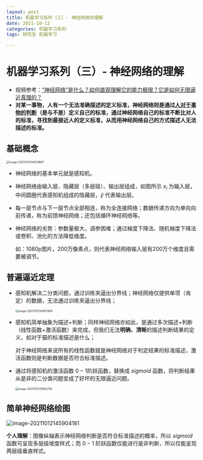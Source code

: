 ```yaml
---
layout: post
title: 机器学习系列（三）- 神经网络的理解
date: 2021-10-12
categories: 机器学习系列
tags: 研究生 机器学习

---
```


# 机器学习系列（三）- 神经网络的理解

- 视频参考：[“神经网络”是什么？如何直观理解它的能力极限？它是如何无限逼近真理的？](https://www.bilibili.com/video/BV1Yo4y1k7yU)
- **对某一事物，人有一个无法准确描述的定义标准，神经网络则是通过<u>人对于事物的判断</u>（是与不是）定义自己的标准，通过神经网络自己的标准不断比对人的标准，寻找到最接近人的定义标准，从而用神经网络自己的方式描述人无法描述的标准。**

## 基础概念

<img src="http://r0ykjq69u.hb-bkt.clouddn.com/image-20211012134020697.png" alt="image-20211012134020697" style="zoom:50%;" />

- 神经网络的基本单元就是感知机。

- 神经网络由输入层、隐藏层（多层级）、输出层组成，如图所示 $x_i$ 为输入层，中间圆圈代表感知机组成的隐藏层，$\widehat{y}$ 代表输出层。

- 每一层节点与下一层节点全部相连，称为全连接网络；数据传递方向为单向向前传递，称为前馈神经网络；还包括循环神经网络等。

- 神经网络的劣势：参数量极大，调参困难；通过梯度下降法、随机梯度下降法或卷积、池化的方法降低维度。

  如：1080p图片，200万像素点，则代表神经网络输入层有200万个维度且需要被调节。

## 普遍逼近定理

- 感知机解决二分类问题，通过训练夹逼出分界线；神经网络仅提供单项（肯定）的数据，无法通过训练夹逼出分界线；

  <img src="http://r0ykjq69u.hb-bkt.clouddn.com/image-20211012142851464.png" alt="image-20211012142851464" style="zoom:50%;" />

- 感知机简单抽象为描述+判断；同样神经网络亦如此，是通过多次描述+判断（线性函数+激活函数）来完成，但我们无法**明确、清晰**的描述判断结果的定义，如对于猫的标准描述是什么；

  对于神经网络来说所有的线性函数就是神经网络对于判定结果的标准描述，激活函数则是判断数据是否符合标准描述。

- 通过将感知机的激活函数 $0-1$阶跃函数，替换成 $sigmoid$ 函数，将判断结果从是非的二分类问题变成了好坏的无限逼近问题。

  <img src="http://r0ykjq69u.hb-bkt.clouddn.com/image-20211012141842750.png" alt="image-20211012141842750" style="zoom:50%;" />

## 简单神经网络绘图

![image-20211012145904181](http://r0ykjq69u.hb-bkt.clouddn.com/image-20211012145904181.png)

**个人理解**：图像纵轴表示神经网络判断是否符合标准描述的概率，所以 $sigmoid$ 函数可呈现多层级坡度样式；而 $0-1$ 阶跃函数仅能进行是非判断，所以仅能呈现两层级垂直样式。

